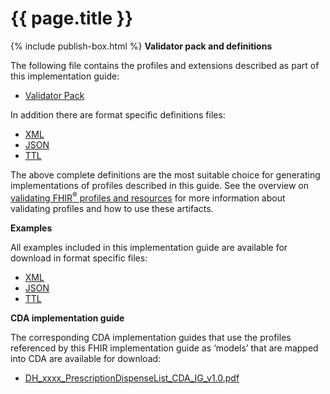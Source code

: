 # {{ page.title }}
{% include publish-box.html %}
**Validator pack and definitions**

The following file contains the profiles and extensions described as part of this implementation guide:
- [Validator Pack](validator.pack)

In addition there are format specific definitions files:
- [XML](definitions.xml.zip)
- [JSON](definitions.json.zip)
- [TTL](definitions.ttl.zip)

The above complete definitions are the most suitable choice for generating implementations of profiles described in this guide. See the overview on [validating FHIR<sup>&reg;</sup> profiles and resources](http://hl7.org/fhir/STU3/validation.html) for more information about validating profiles and how to use these artifacts.

**Examples** 

All examples included in this implementation guide are available for download in format specific files:

- [XML](examples.xml.zip)
- [JSON](examples.json.zip)
- [TTL](examples.ttl.zip)

**CDA implementation guide**

The corresponding CDA implementation guides that use the profiles referenced by this FHIR implementation guide as ‘models’ that are mapped into CDA are available for download:

- [DH_xxxx_PrescriptionDispenseList_CDA_IG_v1.0.pdf](..\..\..\ci-fhir-stu3\pages\PrescriptionDispenseLists\_includes\DH_xxxx_PrescriptionDispenseList_CDA_IG_v1.0.pdf)